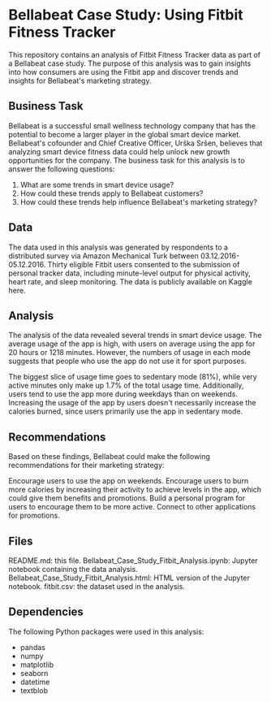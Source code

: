 # Bellabeat Case Study: Using Fitbit Fitness Tracker
This repository contains an analysis of Fitbit Fitness Tracker data as part of a Bellabeat case study. The purpose of this analysis was to gain insights into how consumers are using the Fitbit app and discover trends and insights for Bellabeat's marketing strategy.

## Business Task
Bellabeat is a successful small wellness technology company that has the potential to become a larger player in the global smart device market. Bellabeat's cofounder and Chief Creative Officer, Urška Sršen, believes that analyzing smart device fitness data could help unlock new growth opportunities for the company. The business task for this analysis is to answer the following questions:

1)  What are some trends in smart device usage?
2) How could these trends apply to Bellabeat customers?
3) How could these trends help influence Bellabeat's marketing strategy?

## Data
The data used in this analysis was generated by respondents to a distributed survey via Amazon Mechanical Turk between 03.12.2016-05.12.2016. Thirty eligible Fitbit users consented to the submission of personal tracker data, including minute-level output for physical activity, heart rate, and sleep monitoring. The data is publicly available on Kaggle here.

## Analysis
The analysis of the data revealed several trends in smart device usage. The average usage of the app is high, with users on average using the app for 20 hours or 1218 minutes. However, the numbers of usage in each mode suggests that people who use the app do not use it for sport purposes.

The biggest slice of usage time goes to sedentary mode (81%), while very active minutes only make up 1.7% of the total usage time. Additionally, users tend to use the app more during weekdays than on weekends. Increasing the usage of the app by users doesn't necessarily increase the calories burned, since users primarily use the app in sedentary mode.

## Recommendations
Based on these findings, Bellabeat could make the following recommendations for their marketing strategy:

Encourage users to use the app on weekends.
Encourage users to burn more calories by increasing their activity to achieve levels in the app, which could give them benefits and promotions.
Build a personal program for users to encourage them to be more active.
Connect to other applications for promotions.

## Files
README.md: this file.
Bellabeat_Case_Study_Fitbit_Analysis.ipynb: Jupyter notebook containing the data analysis.
Bellabeat_Case_Study_Fitbit_Analysis.html: HTML version of the Jupyter notebook.
fitbit.csv: the dataset used in the analysis.

## Dependencies
The following Python packages were used in this analysis:

- pandas
- numpy
- matplotlib
- seaborn
- datetime
- textblob
